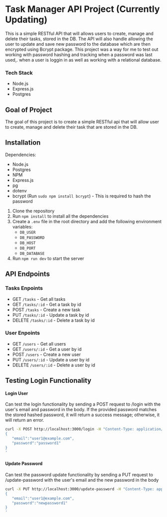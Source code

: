 # Task Manager API Project (Currently Updating)

This is a simple RESTful API that will allows users to create, manage and delete their tasks, stored in the DB. The API will also handle allowing the user to update and save new password to the database which are then encrypted using Bcrypt package. This project was a way for me to test out working with password hashing and tracking when a password was last used,. when a user is loggin in as well as working with a relational database.

### Tech Stack

- Node.js
- Express.js
- Postgres

## Goal of Project

The goal of this project is to create a simple RESTful api that will allow user to create, manage and delete their task that are stored in the DB.

## Installation

Dependencies:

- Node.js
- Postgres
- NPM
- Express.js
- pg
- dotenv
- bcrypt (Run `sudo npm install bcrypt`) - This is required to hash the password

1. Clone the repository
2. Run `npm install` to install all the dependencies
3. Create a `.env` file in the root directory and add the following environment variables:
   - `DB_USER`
   - `DB_PASSWORD`
   - `DB_HOST`
   - `DB_PORT`
   - `DB_DATABASE`
4. Run `npm run dev` to start the server

## API Endpoints

### Tasks Enpoints

- GET `/tasks` - Get all tasks
- GET `/tasks/:id` - Get a task by id
- POST `/tasks` - Create a new task
- PUT `/tasks/:id` - Update a task by id
- DELETE `/tasks/:id` - Delete a task by id

### User Enpoints

- GET `/users` - Get all users
- GET `/users/:id` - Get a user by id
- POST `/users` - Create a new user
- PUT `/users/:id` - Update a user by id
- DELETE `/users/:id` - Delete a user by id

## Testing Login Functionality

#### Login User

Can test the login functionality by sending a POST request to /login with the user's email and password in the body. If the provided password matches the stored hashed password, it will return a success message; otherwise, it will return an error.

```bash
curl -X POST http://localhost:3000/login -H "Content-Type: application/json" -d '
{
   "email":"user1@example.com",
   "password":"password1"
}
'
```

#### Update Password

Can test the password update functionality by sending a PUT request to /update-password with the user's email and the new password in the body

```bash
curl -X PUT http://localhost:3000/update-password -H "Content-Type: application/json" -d '
{
   "email":"user1@example.com",
   "password":"newpassword1"
}
'
```
